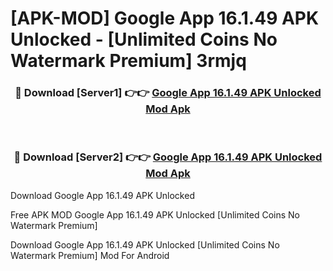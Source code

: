 # [APK-MOD] Google App 16.1.49 APK Unlocked - [Unlimited Coins No Watermark Premium] 3rmjq



<div align="center">
<h3>🔴 Download [Server1] 👉👉 <a href="https://momento.my/?title=Google_App_16.1.49_APK_Unlocked">Google App 16.1.49 APK Unlocked Mod Apk</a></h3><br>

<h3>🔴 Download [Server2] 👉👉 <a href="https://momento.my/?title=Google_App_16.1.49_APK_Unlocked">Google App 16.1.49 APK Unlocked Mod Apk</a></h3>
</div>



Download Google App 16.1.49 APK Unlocked 

Free APK MOD Google App 16.1.49 APK Unlocked [Unlimited Coins No Watermark Premium]

Download Google App 16.1.49 APK Unlocked [Unlimited Coins No Watermark Premium] Mod For Android
